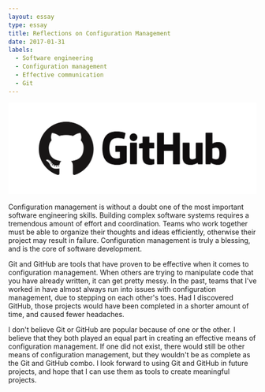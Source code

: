 ```yaml
---
layout: essay
type: essay
title: Reflections on Configuration Management
date: 2017-01-31
labels:
  - Software engineering
  - Configuration management
  - Effective communication
  - Git
---
```


<img class="ui centered huge image" src="/images/github.png">

Configuration management is without a doubt one of the most important software engineering skills.  Building complex software systems requires a tremendous amount of effort and coordination.  Teams who work together must be able to organize their thoughts and ideas efficiently, otherwise their project may result in failure.  Configuration management is truly a blessing, and is the core of software development.

Git and GitHub are tools that have proven to be effective when it comes to configuration management.  When others are trying to manipulate code that you have already written, it can get pretty messy.  In the past, teams that I've worked in have almost always run into issues with configuration management, due to stepping on each other's toes.  Had I discovered GitHub, those projects would have been completed in a shorter amount of time, and caused fewer headaches.

I don't believe Git or GitHub are popular because of one or the other.  I believe that they both played an equal part in creating an effective means of configuration management.  If one did not exist, there would still be other means of configuration management, but they wouldn't be as complete as the Git and GitHub combo.  I look forward to using Git and GitHub in future projects, and hope that I can use them as tools to create meaningful projects.
